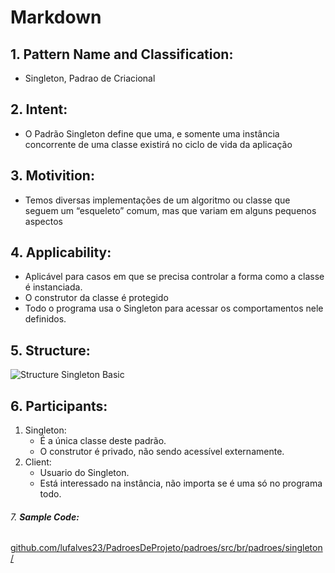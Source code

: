 # **Markdown**
## 1. **Pattern Name and Classification:**
- Singleton, Padrao de Criacional
## 2. **Intent:**
- O Padrão Singleton define que uma, e somente uma instância concorrente de uma classe existirá no ciclo de vida da aplicação
## 3. **Motivition:**
- Temos diversas implementações de um algoritmo ou classe que seguem um “esqueleto” comum, mas que variam em alguns pequenos aspectos
## 4. **Applicability:**
- Aplicável para casos em que se precisa controlar a forma como a classe é instanciada.
 - O construtor da classe é protegido
 - Todo o programa usa o Singleton para acessar os comportamentos nele definidos.
 ## 5. **Structure:**
 ![Structure Singleton Basic](https://i.stack.imgur.com/KtHqz.jpg)
 ## 6. **Participants:**
1. Singleton:
   - É a única classe deste padrão.
   - O construtor é privado, não sendo acessível externamente.
2. Client:
   - Usuario do Singleton.
   - Está interessado na instância, não importa se é uma só no programa todo.
###### 7. **Sample Code:**
[github.com/lufalves23/PadroesDeProjeto/padroes/src/br/padroes/singleton/](https://github.com/lufalves/PadroesDeProjeto/tree/master/padroes/src/br/padroes/singleton)
